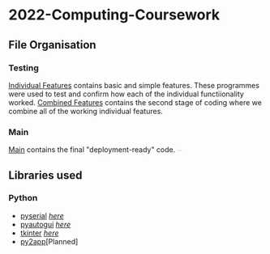 # 2022-Computing-Coursework

## File Organisation
### Testing
[Individual Features](https://github.com/Shanjiith-Pranov/2022-Computing-Coursework/tree/main/Testing/Individual%20features) contains basic and simple features. These programmes were used to test and confirm how each of the individual functiionality worked. [Combined Features](https://github.com/Shanjiith-Pranov/2022-Computing-Coursework/tree/main/Testing/Conbined%20Features) contains the second stage of coding where we combine all of the working individual features.
### Main
[Main]() contains the final "deployment-ready" code. <sub><sup><sub><sup><sub><sup><sub><sup><sub><sup><sub><sup><sub><sup><sub><sup>_What else did you expect?_</sup></sub></sup></sub></sup></sub></sup></sub></sup></sub></sup></sub></sup></sub></sup></sub>

## Libraries used
### Python
- [pyserial](https://github.com/pyserial/pyserial) [_here_](https://github.com/Shanjiith-Pranov/2022-Computing-Coursework/search?l=Python&q=serial)
- [pyautogui](https://github.com/asweigart/pyautogui) [_here_](https://github.com/Shanjiith-Pranov/2022-Computing-Coursework/search?l=Python&q=pyautogui)
- [tkinter](https://docs.python.org/3/library/tk.html) [_here_](https://github.com/Shanjiith-Pranov/2022-Computing-Coursework/search?l=Python&q=tkinter)
- [py2app](https://github.com/ronaldoussoren/py2app)[Planned]
